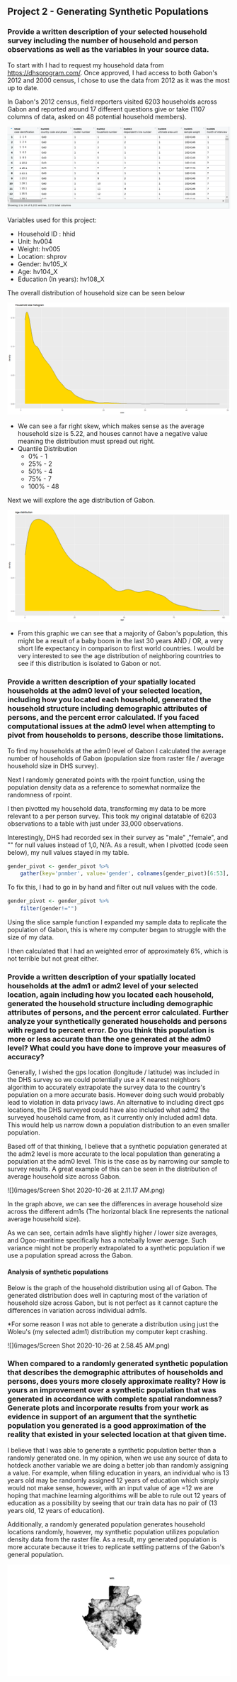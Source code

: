 ## Project 2 - Generating Synthetic Populations



### Provide a written description of your selected household survey including the number of household and person observations as well as the variables in your source data.

To start with I had to request my household data from https://dhsprogram.com/. Once approved, I had access to both Gabon's 2012 and 2000 census, I chose to use the data from 2012 as it was the most up to date. 

In Gabon's 2012 census, field reporters visited 6203 households across Gabon and reported around 17 different questions give or take (1107 columns of data, asked on 48 potential household members).

![](images/table.png)





Variables used for this project:

* Household ID : hhid
* Unit: hv004
* Weight: hv005
* Location: shprov
* Gender: hv105_X
* Age: hv104_X
* Education (In years): hv108_X

The overall distribution of household size can be seen below

![](images/proj2im1.png)

* We can see a far right skew, which makes sense as the average household size is 5.22, and houses cannot have a negative value meaning the distribution must spread out right.
* Quantile Distribution
  * 0% - 1 
  * 25% - 2
  * 50% - 4
  * 75% - 7
  * 100% - 48



Next we will explore the age distribution of Gabon.

![](images/proj2im2.png)



* From this graphic we can see that a majority of Gabon's population, this might be a result of a baby boom in the last 30 years AND / OR, a very short life expectancy in comparison to first world countries. I would be very interested to see the age distribution of neighboring countries to see if this distribution is isolated to Gabon or not.



### Provide a written description of your spatially located households at the adm0 level of your selected location, including how you located each household, generated the household structure including demographic attributes of persons, and the percent error calculated. If you faced computational issues at the adm0 level when attempting to pivot from households to persons, describe those limitations.

To find my households at the adm0 level of Gabon I calculated the average number of households of Gabon (population size from raster file / average household size in DHS survey).

Next I randomly generated points with the rpoint function, using the population density data as a reference  to somewhat normalize the randomness of rpoint. 

I then pivotted my household data, transforming my data to be more relevant to a per person survey. This took my original datatable of 6203 observations to a table with just under 33,000 observations.

Interestingly, DHS had recorded sex in their survey as "male" ,"female", and "" for null values instead of 1,0, N/A. As a result, when I pivotted (code seen below), my null values stayed in my table. 

```R
gender_pivot <- gender_pivot %>%
	gather(key='pnmber', value='gender', colnames(gender_pivot)[6:53], na.rm=T)
```

To fix this, I had to go in by hand and filter out null values with the code.

```R
gender_pivot <- gender_pivot %>%
	filter(gender!="")
```

Using the slice sample function I expanded my sample data to replicate the population of Gabon, this is where my computer began to struggle with the size of my data. 

I then calculated that I had an weighted error of approximately 6%, which is not terrible but not great either.

### Provide a written description of your spatially located households at the adm1 or adm2 level of your selected location, again including how you located each household, generated the household structure including demographic attributes of persons, and the percent error calculated. Further analyze your synthetically generated households and persons with regard to percent error. Do you think this population is more or less accurate than the one generated at the adm0 level? What could you have done to improve your measures of accuracy?

Generally, I wished the gps location (longitude / latitude) was included in the  DHS survey so we could potentially use a K nearest neighbors algorithim to accurately extrapolate the survey data to the country's population on a more accurate basis. However doing such would probably lead to violation in data privacy laws. An alternative to including direct gps locations, the DHS surveyed could have also included what adm2 the surveyed household came from, as it currently only included adm1 data. This would help us narrow down a population distribution to an even smaller population.

Based off of that thinking, I believe that a synthetic population generated at the adm2 level is more accurate to the local population than generating a population at the adm0 level. This is the case as by narrowing our sample to survey results. A great example of this can be seen in the distribution of average household size across Gabon.

![](images/Screen Shot 2020-10-26 at 2.11.17 AM.png)



In the graph above, we can see the differences in average household size across the different adm1s (The horizontal black line represents the national average household size).

As we can see, certain adm1s have slightly higher / lower size averages, and Ogoo-maritime specifically has a notebally lower average. Such variance might not be properly extrapolated to a synthetic population if we use a population spread across the Gabon. 

#### Analysis of synthetic populations

Below is the graph of the household distribution using all of Gabon. The generated distribution does well in capturing most of the variation of household size across Gabon, but is not perfect as it cannot capture the differences in variation across individual adm1s. 

*For some reason I was not able to generate a distribution using just the Woleu's (my selected adm1) distribution my computer kept crashing.

![](images/Screen Shot 2020-10-26 at 2.58.45 AM.png)





### When compared to a randomly generated synthetic population that describes the demographic attributes of households and persons, does yours more closely approximate reality? How is yours an improvement over a synthetic population that was generated in accordance with complete spatial randomness? Generate plots and incorporate results from your work as evidence in support of an argument that the synthetic population you generated is a good approximation of the reality that existed in your selected location at that given time.



I believe that I was able to generate a synthetic population better than a randomly generated one. In my opinion, when we use any source of data to hotdeck another variable we are doing a better job than randomly assigning a value. For example, when filling education in years, an individual who is 13 years old may be randomly assigned 12 years of education which simply would not make sense, however, with an input value of age =12 we are hoping that machine learning algorithims will be able to rule out 12 years of education as a possibility by seeing that our train data has no pair of (13 years old, 12 years of education). 

Additionally, a randomly generated population generates household locations randomly, however, my synthetic population utilizes population density data from the raster file. As a result, my generated population is more accurate because it tries to replicate settling patterns of the Gabon's general population.

![](images/densplot.png)


